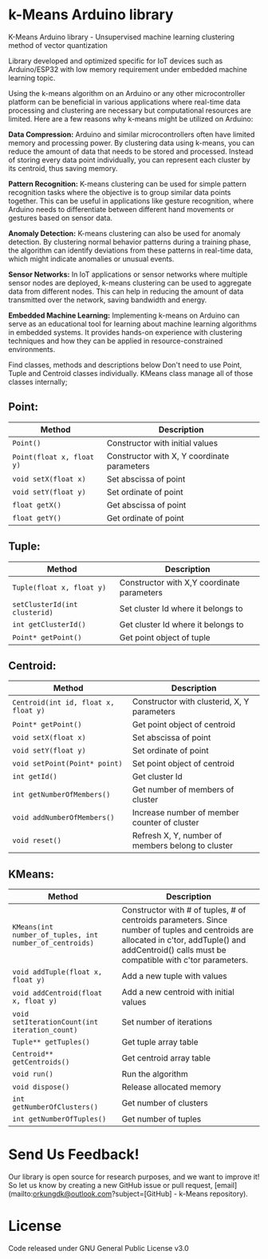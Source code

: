 # k-Means Arduino library
K-Means Arduino library - Unsupervised machine learning clustering method of vector quantization 

Library developed and optimized specific for IoT devices such as Arduino/ESP32 with low memory requirement under embedded machine learning topic.

Using the k-means algorithm on an Arduino or any other microcontroller platform can be beneficial in various applications where real-time data processing and clustering are necessary but computational resources are limited. Here are a few reasons why k-means might be utilized on Arduino:

**Data Compression:** Arduino and similar microcontrollers often have limited memory and processing power. By clustering data using k-means, you can reduce the amount of data that needs to be stored and processed. Instead of storing every data point individually, you can represent each cluster by its centroid, thus saving memory.

**Pattern Recognition:** K-means clustering can be used for simple pattern recognition tasks where the objective is to group similar data points together. This can be useful in applications like gesture recognition, where Arduino needs to differentiate between different hand movements or gestures based on sensor data.

**Anomaly Detection:** K-means clustering can also be used for anomaly detection. By clustering normal behavior patterns during a training phase, the algorithm can identify deviations from these patterns in real-time data, which might indicate anomalies or unusual events.

**Sensor Networks:** In IoT applications or sensor networks where multiple sensor nodes are deployed, k-means clustering can be used to aggregate data from different nodes. This can help in reducing the amount of data transmitted over the network, saving bandwidth and energy.

**Embedded Machine Learning:** Implementing k-means on Arduino can serve as an educational tool for learning about machine learning algorithms in embedded systems. It provides hands-on experience with clustering techniques and how they can be applied in resource-constrained environments.

Find classes, methods and descriptions below Don't need to use Point, Tuple and Centroid classes individually. KMeans class manage all of those classes internally;

## Point:
| Method | Description |
| --- | --- |
| `Point()` | Constructor with initial values |
| `Point(float x, float y)` | Constructor with X, Y coordinate parameters |
| `void setX(float x)` | Set abscissa of point |
| `void setY(float y)` | Set ordinate of point |
| `float getX()` | Get abscissa of point |
| `float getY()` | Get ordinate of point |

## Tuple:
| Method | Description |
| --- | --- |
| `Tuple(float x, float y)` | Constructor with X,Y coordinate parameters |
| `setClusterId(int clusterid)` | Set cluster Id where it belongs to |
| `int getClusterId()` | Get cluster Id where it belongs to |
| `Point* getPoint()` | Get point object of tuple |

## Centroid:
| Method | Description |
| --- | --- |
| `Centroid(int id, float x, float y)` | Constructor with clusterid, X, Y parameters |
| `Point* getPoint()` | Get point object of centroid |
| `void setX(float x)` | Set abscissa of point |
| `void setY(float y)` | Set ordinate of point |
| `void setPoint(Point* point)` | Set point object of centroid |
| `int getId()` | Get cluster Id |
| `int getNumberOfMembers()` | Get number of members of cluster |
| `void addNumberOfMembers()` | Increase number of member counter of cluster |
| `void reset()` | Refresh X, Y, number of members belong to cluster |

## KMeans:
| Method | Description |
| --- | --- |
| `KMeans(int number_of_tuples, int number_of_centroids)` | Constructor with # of tuples, # of centroids parameters. Since number of tuples and centroids are allocated in c'tor, addTuple() and addCentroid() calls must be compatible with c'tor parameters. |
| `void addTuple(float x, float y)` | Add a new tuple with values |
| `void addCentroid(float x, float y)` | Add a new centroid with initial values|
| `void setIterationCount(int iteration_count)` | Set number of iterations |
| `Tuple** getTuples()` | Get tuple array table |
| `Centroid** getCentroids()` | Get centroid array table |
| `void run()` | Run the algorithm |
| `void dispose()` | Release allocated memory |
| `int getNumberOfClusters()` | Get number of clusters |
| `int getNumberOfTuples()` | Get number of tuples |

# Send Us Feedback!
Our library is open source for research purposes, and we want to improve it! So let us know by creating a new GitHub issue or pull request, [email](mailto:orkungdk@outlook.com?subject=[GitHub] - k-Means repository).

# License
Code released under GNU General Public License v3.0
